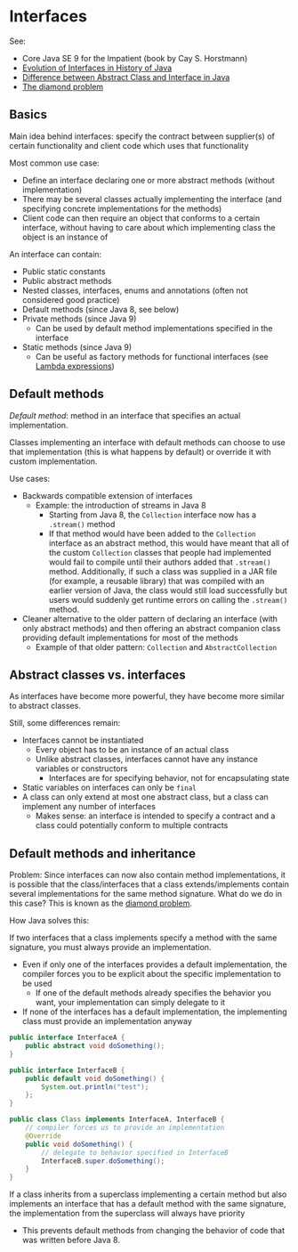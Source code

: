 # Interfaces

See:

- Core Java SE 9 for the Impatient (book by Cay S. Horstmann)
- [Evolution of Interfaces in History of Java](https://dzone.com/articles/evolution-of-interface-in-history-of-java)
- [Difference between Abstract Class and Interface in Java](https://www.geeksforgeeks.org/difference-between-abstract-class-and-interface-in-java/)
- [The diamond problem](https://en.wikipedia.org/wiki/Multiple_inheritance#The_diamond_problem)

## Basics

Main idea behind interfaces: specify the contract between supplier(s) of certain functionality and client code which uses that functionality

Most common use case: 

- Define an interface declaring one or more abstract methods (without implementation)
- There may be several classes actually implementing the interface (and specifying concrete implementations for the methods)
- Client code can then require an object that conforms to a certain interface, without having to care about which implementing class the object is an instance of

An interface can contain:

- Public static constants
- Public abstract methods
- Nested classes, interfaces, enums and annotations (often not considered good practice)
- Default methods (since Java 8, see below)
- Private methods (since Java 9)
  - Can be used by default method implementations specified in the interface
- Static methods (since Java 9)
  - Can be useful as factory methods for functional interfaces (see [Lambda expressions](./Lambda-expressions.md))

## Default methods

*Default method*: method in an interface that specifies an actual implementation.

Classes implementing an interface with default methods can choose to use that implementation (this is what happens by default) or override it with custom implementation.

Use cases:

- Backwards compatible extension of interfaces
  - Example: the introduction of streams in Java 8
    - Starting from Java 8, the `Collection` interface now has a `.stream()` method
    - If that method would have been added to the `Collection` interface as an abstract method, this would have meant that all of the custom `Collection` classes that people had implemented would fail to compile until their authors added that `.stream()` method. Additionally, if such a class was supplied in a JAR file (for example, a reusable library) that was compiled with an earlier version of Java, the class would still load successfully but users would suddenly get runtime errors on calling the `.stream()` method.
- Cleaner alternative to the older pattern of declaring an interface (with only abstract methods) and then offering an abstract companion class providing default implementations for most of the methods
  - Example of that older pattern: `Collection` and `AbstractCollection`

## Abstract classes vs. interfaces

As interfaces have become more powerful, they have become more similar to abstract classes.

Still, some differences remain:

- Interfaces cannot be instantiated
  - Every object has to be an instance of an actual class
  - Unlike abstract classes, interfaces cannot have any instance variables or constructors
    - Interfaces are for specifying behavior, not for encapsulating state
- Static variables on interfaces can only be `final`
- A class can only extend at most one abstract class, but a class can implement any number of interfaces
  - Makes sense: an interface is intended to specify a contract and a class could potentially conform to multiple contracts

## Default methods and inheritance

Problem: Since interfaces can now also contain method implementations, it is possible that the class/interfaces that a class extends/implements contain several implementations for the same method signature. What do we do in this case? This is known as the [diamond problem](https://en.wikipedia.org/wiki/Multiple_inheritance#The_diamond_problem).

How Java solves this:

If two interfaces that a class implements specify a method with the same signature, you must always provide an implementation.

- Even if only one of the interfaces provides a default implementation, the compiler forces you to be explicit about the specific implementation to be used
  - If one of the default methods already specifies the behavior you want, your implementation can simply delegate to it
- If none of the interfaces has a default implementation, the implementing class must provide an implementation anyway

```java
public interface InterfaceA {    
    public abstract void doSomething();
}

public interface InterfaceB {    
    public default void doSomething() {
        System.out.println("test");
    };
}

public class Class implements InterfaceA, InterfaceB {
    // compiler forces us to provide an implementation
    @Override
    public void doSomething() {
        // delegate to behavior specified in InterfaceB
        InterfaceB.super.doSomething();
    }
}
```

If a class inherits from a superclass implementing a certain method but also implements an interface that has a default method with the same signature,  the implementation from the superclass will always have priority

- This prevents default methods from changing the behavior of code that was written before Java 8.